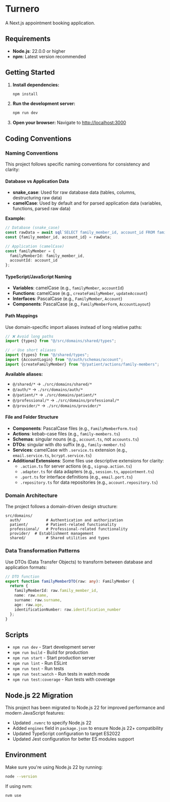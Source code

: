 # Turnero

A Next.js appointment booking application.

## Requirements

- **Node.js**: 22.0.0 or higher
- **npm**: Latest version recommended

## Getting Started

1. **Install dependencies:**
   ```bash
   npm install
   ```

2. **Run the development server:**
   ```bash
   npm run dev
   ```

3. **Open your browser:**
   Navigate to [http://localhost:3000](http://localhost:3000)

## Coding Conventions

### Naming Conventions

This project follows specific naming conventions for consistency and clarity:

#### Database vs Application Data
- **snake_case**: Used for raw database data (tables, columns, destructuring raw data)
- **camelCase**: Used by default and for parsed application data (variables, functions, parsed raw data)

**Example:**
```typescript
// Database (snake_case)
const rawData = await sql`SELECT family_member_id, account_id FROM family_members`;
const {family_member_id, account_id} = rawData;

// Application (camelCase) 
const familyMember = {
  familyMemberId: family_member_id,
  accountId: account_id
};
```

#### TypeScript/JavaScript Naming
- **Variables**: camelCase (e.g., `familyMember`, `accountId`)
- **Functions**: camelCase (e.g., `createFamilyMember`, `updateAccount`)
- **Interfaces**: PascalCase (e.g., `FamilyMember`, `Account`)
- **Components**: PascalCase (e.g., `FamilyMemberForm`, `AccountLayout`)

#### Path Mappings
Use domain-specific import aliases instead of long relative paths:

```typescript
// ❌ Avoid long paths
import {types} from "@/src/domains/shared/types";

// ✅ Use short aliases
import {types} from "@/shared/types";
import {AccountLogin} from "@/auth/schemas/account";
import {createFamilyMember} from "@/patient/actions/family-members";
```

**Available aliases:**
- `@/shared/*` → `./src/domains/shared/*`
- `@/auth/*` → `./src/domains/auth/*`
- `@/patient/*` → `./src/domains/patient/*`
- `@/professional/*` → `./src/domains/professional/*`
- `@/provider/*` → `./src/domains/provider/*`

#### File and Folder Structure
- **Components**: PascalCase files (e.g., `FamilyMemberForm.tsx`)
- **Actions**: kebab-case files (e.g., `family-members.ts`)
- **Schemas**: singular nouns (e.g., `account.ts`, not `accounts.ts`)
- **DTOs**: singular with dto suffix (e.g., `family-member.ts`)
- **Services**: camelCase with `.service.ts` extension (e.g., `email.service.ts`, `bcrypt.service.ts`)
- **Additional Extensions**: Some files use descriptive extensions for clarity:
  - `.action.ts` for server actions (e.g., `signup.action.ts`)
  - `.adapter.ts` for data adapters (e.g., `session.ts`, `appointment.ts`)
  - `.port.ts` for interface definitions (e.g., `email.port.ts`)
  - `.repository.ts` for data repositories (e.g., `account.repository.ts`)

### Domain Architecture

The project follows a domain-driven design structure:

```
src/domains/
  auth/           # Authentication and authorization
  patient/        # Patient-related functionality
  professional/   # Professional-related functionality
  provider/  # Establishment management
  shared/         # Shared utilities and types
```

### Data Transformation Patterns

Use DTOs (Data Transfer Objects) to transform between database and application formats:

```typescript
// DTO function
export function familyMemberDTO(raw: any): FamilyMember {
  return {
    familyMemberId: raw.family_member_id,
    name: raw.name,
    surname: raw.surname,
    age: raw.age,
    identificationNumber: raw.identification_number
  };
}
```

## Scripts

- `npm run dev` - Start development server
- `npm run build` - Build for production
- `npm run start` - Start production server
- `npm run lint` - Run ESLint
- `npm run test` - Run tests
- `npm run test:watch` - Run tests in watch mode
- `npm run test:coverage` - Run tests with coverage

## Node.js 22 Migration

This project has been migrated to Node.js 22 for improved performance and modern JavaScript features:

- Updated `.nvmrc` to specify Node.js 22
- Added `engines` field in `package.json` to ensure Node.js 22+ compatibility
- Updated TypeScript configuration to target ES2022
- Updated Jest configuration for better ES modules support

## Environment

Make sure you're using Node.js 22 by running:
```bash
node --version
```

If using nvm:
```bash
nvm use
```